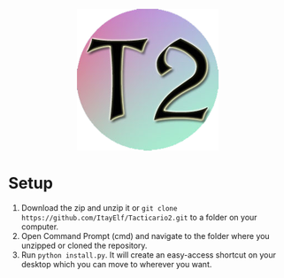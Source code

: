 <p align="center">
    <img width="256" height="256" src="https://github.com/ItayElf/Tacticario2/blob/master/pyticario/graphics/imgs/logos/logo256.png?raw=true">
</p>

# Setup
1. Download the zip and unzip it or `git clone https://github.com/ItayElf/Tacticario2.git` to a folder on your computer.
2. Open Command Prompt (cmd) and navigate to the folder where you unzipped or cloned the repository.
3. Run `python install.py`. It will create an easy-access shortcut on your desktop which you can move to wherever you want.
